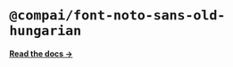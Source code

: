 # `@compai/font-noto-sans-old-hungarian`

[**Read the docs &rarr;**](https://components.ai/docs/typefaces/noto-sans-old-hungarian)
